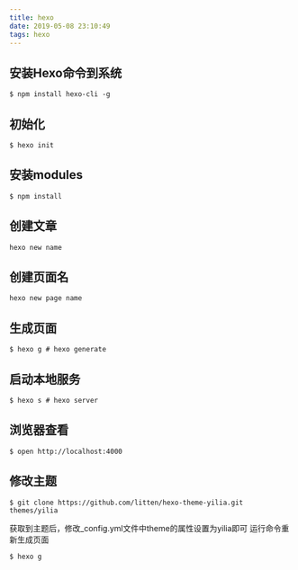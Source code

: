 ```yaml
---
title: hexo
date: 2019-05-08 23:10:49
tags: hexo
---
```


## 安装Hexo命令到系统
```
$ npm install hexo-cli -g
```

## 初始化
```
$ hexo init
```

## 安装modules
```
$ npm install
```

## 创建文章
```
hexo new name
```

## 创建页面名
```
hexo new page name
```

## 生成页面
```
$ hexo g # hexo generate
```

## 启动本地服务
```
$ hexo s # hexo server
```

## 浏览器查看
```
$ open http://localhost:4000
```

## 修改主题
```
$ git clone https://github.com/litten/hexo-theme-yilia.git themes/yilia
```
获取到主题后，修改_config.yml文件中theme的属性设置为yilia即可
运行命令重新生成页面
```
$ hexo g
```
